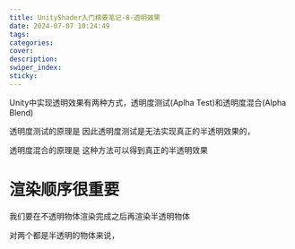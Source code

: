 ```yaml
---
title: UnityShader入门精要笔记-8-透明效果
date: 2024-07-07 10:24:49
tags:
categories:
cover:
description:
swiper_index:
sticky:
---
```



Unity中实现透明效果有两种方式，透明度测试(Aplha Test)和透明度混合(Alpha Blend)

透明度测试的原理是 
因此透明度测试是无法实现真正的半透明效果的，


透明度混合的原理是
这种方法可以得到真正的半透明效果



# 渲染顺序很重要


我们要在不透明物体渲染完成之后再渲染半透明物体

对两个都是半透明的物体来说，